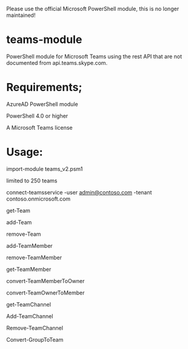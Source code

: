 Please use the official Microsoft PowerShell module, this is no longer maintained!


# teams-module
PowerShell module for Microsoft Teams using the rest API that are not documented from api.teams.skype.com.


# Requirements;
AzureAD PowerShell module


PowerShell 4.0 or higher


A Microsoft Teams license


# Usage:
import-module teams_v2.psm1


limited to 250 teams


connect-teamsservice -user admin@contoso.com -tenant contoso.onmicrosoft.com


get-Team


add-Team 


remove-Team


add-TeamMember


remove-TeamMember


get-TeamMember


convert-TeamMemberToOwner


convert-TeamOwnerToMember


get-TeamChannel


Add-TeamChannel


Remove-TeamChannel


Convert-GroupToTeam
